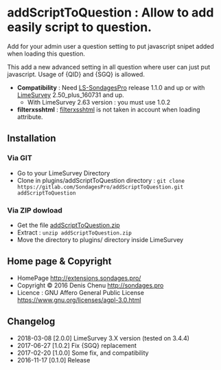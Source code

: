 # addScriptToQuestion : Allow to add easily script to question. #

Add for your admin user a question setting to put javascript snipet added when loading this question.

This add a new advanced setting in all question where user can just put javascript. Usage of {QID} and {SGQ} is allowed.

- **Compatibility** : Need [LS-SondagesPro](https://github.com/SondagesPro/LimeSurvey-SondagesPro) release 1.1.0 and up or with [LimeSurvey](https://www.limesurvey.org/) 2.50_plus_160731 and up.
  - With LimeSurvey 2.63 version : you must use 1.0.2
- **filterxsshtml** : [filterxsshtml](https://manual.limesurvey.org/Optional_settings#Security) is not taken in account when loading attribute.

## Installation

### Via GIT
- Go to your LimeSurvey Directory
- Clone in plugins/addScriptToQuestion directory : `git clone https://gitlab.com/SondagesPro/addScriptToQuestion.git addScriptToQuestion`

### Via ZIP dowload
- Get the file [addScriptToQuestion.zip](https://extensions.sondages.pro/IMG/auto/addScriptToQuestion.zip)
- Extract : `unzip addScriptToQuestion.zip`
- Move the directory to plugins/ directory inside LimeSurvey

## Home page & Copyright
- HomePage <http://extensions.sondages.pro/>
- Copyright © 2016 Denis Chenu <http://sondages.pro>
- Licence : GNU Affero General Public License <https://www.gnu.org/licenses/agpl-3.0.html>

## Changelog
- 2018-03-08 [2.0.0] LimeSurvey 3.X version (tested on 3.4.4)
- 2017-06-27 [1.0.2] Fix {SGQ} replacement
- 2017-02-20 [1.0.0] Some fix, and compatibility
- 2016-11-17 [0.1.0] Release
